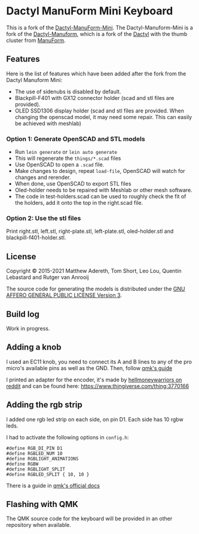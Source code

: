 # Dactyl ManuForm Mini Keyboard

This is a fork of the [Dactyl-ManuForm-Mini](https://github.com/l4u/dactyl-manuform-mini-keyboard). The Dactyl-Manuform-Mini is a fork of the [Dactyl-Manuform](https://github.com/tshort/dactyl-keyboard), which is a fork of the [Dactyl](https://github.com/adereth/dactyl-keyboard) with the thumb cluster from [ManuForm](https://github.com/jeffgran/ManuForm).

## Features

Here is the list of features which have been added after the fork from the Dactyl Manuform Mini:

- The use of sidenubs is disabled by default. 
- Blackpill-F401 with GX12 connector holder (scad and stl files are provided). 
- OLED SSD1306 display holder (scad and stl files are provided. When changing the openscad model, it may need some repair. This can easily be achieved with meshlab)

### Option 1: Generate OpenSCAD and STL models

* Run `lein generate` or `lein auto generate`
* This will regenerate the `things/*.scad` files
* Use OpenSCAD to open a `.scad` file.
* Make changes to design, repeat `load-file`, OpenSCAD will watch for changes and rerender.
* When done, use OpenSCAD to export STL files
* Oled-holder needs to be repaired with Meshlab or other mesh software.
* The code in test-holders.scad can be used to roughly check the fit of the holders, add it onto the top in the right.scad file.

### Option 2: Use the stl files

Print right.stl, left.stl, right-plate.stl, left-plate.stl, oled-holder.stl and blackpill-f401-holder.stl.

## License

Copyright © 2015-2021 Matthew Adereth, Tom Short, Leo Lou, Quentin Lebastard and Rutger van Anrooij

The source code for generating the models is distributed under the [GNU AFFERO GENERAL PUBLIC LICENSE Version 3](LICENSE).


## Build log

Work in progress.

## Adding a knob
I used an EC11 knob, you need to connect its A and B lines to any of the pro micro's available pins as well as the GND.
Then, follow [qmk's guide](https://docs.qmk.fm/#/feature_encoders)

I printed an adapter for the encoder, it's made by [hellmoneywarriors on reddit](https://www.reddit.com/r/MechanicalKeyboards/comments/chs82g/designed_a_new_adapter_for_installing_rotary/?st=jzpioq7c&sh=33f65e95) and can be found here: https://www.thingiverse.com/thing:3770166


## Adding the rgb strip
I added one rgb led strip on each side, on pin D1. Each side has 10 rgbw leds.

I had to activate the following options in `config.h`:

```
#define RGB_DI_PIN D1
#define RGBLED_NUM 10
#define RGBLIGHT_ANIMATIONS
#define RGBW
#define RGBLIGHT_SPLIT
#define RGBLED_SPLIT { 10, 10 }
```

There is a guide in [qmk's official docs](https://beta.docs.qmk.fm/features/feature_rgblight)

## Flashing with QMK

The QMK source code for the keyboard will be provided in an other repository when available.


